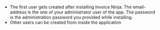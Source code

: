 * The first user gets created after installing Invoice Ninja. The email-address is the one of your administrator user of the app. The password is the administration password you provided while installing.
* Other users can be created from inside the application
